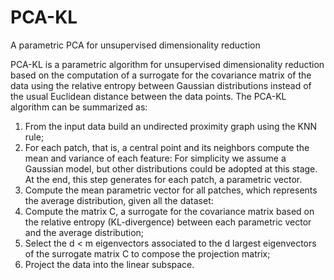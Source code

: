 # PCA-KL
A parametric PCA for unsupervised dimensionality reduction 

PCA-KL is a parametric algorithm for unsupervised dimensionality reduction based on the computation of a surrogate for the covariance matrix of the data using the relative entropy between Gaussian distributions instead of the usual Euclidean distance between the data points. The PCA-KL algorithm can be summarized as:

1. From the input data build an undirected proximity graph using the KNN rule;
2. For each patch, that is, a central point and its neighbors compute the mean and variance of each feature:
	 For simplicity we assume a Gaussian model, but other distributions could be adopted at this stage. At the end, this step generates for each patch, a parametric vector.
3. Compute the mean parametric vector for all patches, which represents the average distribution, given all the dataset:
4. Compute the matrix C, a surrogate for the covariance matrix based on the relative entropy (KL-divergence) between each parametric vector and the average distribution;
5. Select the d < m eigenvectors associated to the d largest eigenvectors of the surrogate matrix C to compose the projection matrix;
6. Project the data into the linear subspace.

